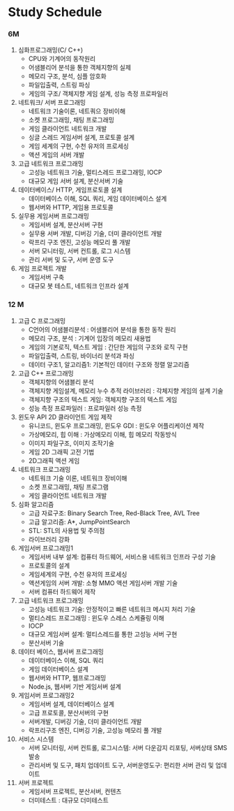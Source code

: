 # Study Schedule

### 6M

1. 심화프로그래밍(C/ C++)
   * CPU와 기계어의 동작원리
   * 어샘블리어 분석을 통한 객체지향의 실제
   * 메모리 구조, 분석, 심플 암호화
   * 파일입출력, 스트링 파싱
   * 게임의 구조/ 객체지향 게임 설계, 성능 측정 프로파일러
2. 네트워크/ 서버 프로그래밍
   * 네트워크 기술이론, 네트쿼으 장비이해
   * 소켓 프로그래밍, 채팅 프로그래밍
   * 게임 클라이언트 네트워크 개발
   * 싱글 스레드 게임서버 설계, 프로토콜 설계
   * 게임 세계의 구현, 수천 유저의 프로세싱
   * 액션 게임의 서버 개발
3. 고급 네트워크 프로그래밍
   * 고성능 네트워크 기술, 멀티스레드 프로그래밍, IOCP
   * 대규모 게임 서버 설계, 분산서버 기술
4. 데이터베이스/ HTTP, 게임프로토콜 설계
   * 데이터베이스 이해, SQL 쿼리, 게임 데이터베이스 설계
   * 웹서버와 HTTP, 게임용 프로토콜
5. 실무용 게임서버 프로그래밍
   * 게임서버 설계, 분산서버 구현
   * 실무용 서버 개발, 디버깅 기술, 더미 클라이언트 개발
   * 락프리 구조 엔진, 고성능 메모리 풀 개발
   * 서버 모니터링, 서버 컨트롤, 로그 시스템
   * 관리 서버 및 도구, 서버 운영 도구
6. 게임 프로젝트 개발
   * 게임서버 구축
   * 대규모 봇 테스트, 네트워크 인프라 설계

### 12 M

1. 고급 C 프로그래밍
   * C언어의 어샘블리분석 : 어샘블리어 분석을 통한 동작 원리
   * 메모리 구조, 분석 : 기계어 입장의 메모리 새용법
   * 게임의 기본로직, 텍스트 게임 : 간단한 게임의 구조와 로직 구현
   * 파일입출력, 스트링, 바이너리 분석과 파싱 
   * 데이터 구조1, 알고리즘1: 기본적인 데이터 구조와 정렬 알고리즘
2. 고급 C++ 프로그래밍
   * 객체지향의 어샘블리 분석
   * 객체지향 게임설계, 메모리 누수 추적 라이브러리 : 각체지향 게임의 설계 기술
   * 객체지향 구조의 텍스트 게임: 객체지향 구조의 텍스트 게임
   * 성능 측정 프로파일러 : 프로파일러 성능 측정
3. 윈도우 API 2D 클라이언트 게임 제작
   * 유니코드, 윈도우 프로그래밍, 윈도우 GDI : 윈도우 어플리케이션 제작
   * 가상메모리, 힙 이해 : 가상메모리 이해, 힙 메모리 작동방식
   * 이미지 파일구조, 이미지 조작기술
   * 게임 2D 그래픽 고전 기법
   * 2D그래픽 액션 게임
4. 네트워크 프로그래밍
   * 네트워크 기술 이론, 네트워크 장비이해
   * 소켓 프로그래밍, 채팅 프로그램
   * 게임 클라이언트 네트워크 개발
5. 심화 알고리즘
   * 고급 자료구조: Binary Search Tree, Red-Black Tree, AVL Tree
   * 고급 알고리즘: A*, JumpPointSearch
   * STL: STL의 사용법 및 주의점
   * 라이브러리 강화
6. 게임서버 프로그래밍1
   * 게임서버 내부 설계: 컴퓨터 하드웨어, 서비스용 네트워크 인프라 구성 기술
   * 프로토콜의 설계
   * 게임세계의 구현, 수천 유저의 프로세싱
   * 액션게임의 서버 개발: 소형 MMO 액션 게임서버 개발 기술
   * 서버 컴퓨터 하드웨어 제작
7. 고급 네트워크 프로그래밍
   * 고성능 네트워크 기술: 안정적이고 빠른 네트워크 메시지 처리 기술
   * 멀티스레드 프로그래밍 : 윈도우 스레스 스케쥴링 이해
   * IOCP
   * 대규모 게임서버 설계: 멀티스레드를 통한 고성능 서버 구현
   * 분산서버 기술
8. 데이터 베이스, 웹서버 프로그래밍
   * 데이터베이스 이해, SQL 쿼리
   * 게임 데이터베이스 설계
   * 웹서버와 HTTP, 웹프로그래밍
   * Node.js, 웹서버 기반 게임서버 설계
9. 게임서버 프로그래밍2
   * 게임서버 설계, 데이터베이스 설계
   * 고급 프로토콜, 분산서버의 구현
   * 서버개발, 디버깅 기술, 더미 클라이언트 개발
   * 락프리구조 엔진, 디버깅 기술, 고성능 메모리 풀 개발
10. 서비스 시스템
    * 서버 모니터링, 서버 컨트롤, 로그시스템: 서버 다운감지 리포팅, 서버상태 SMS발송
    * 관리서버 및 도구, 패치 업데이트 도구, 서버운영도구: 편리한 서버 관리 및 업데이트
11. 서버 프로젝트
    * 게임서버 프로젝트, 분산서버, 컨텐츠
    * 더미테스트 : 대규모 더미테스트